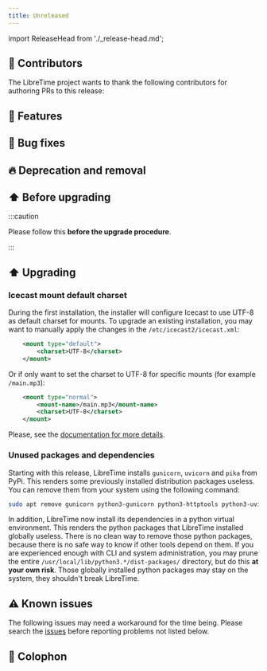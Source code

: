 ```yaml
---
title: Unreleased
---
```


import ReleaseHead from './\_release-head.md';

<!-- <ReleaseHead date='2022-01-01' version='3.0.0-alpha.11'/> -->

## :sparkling_heart: Contributors

The LibreTime project wants to thank the following contributors for authoring PRs to this release:

## :rocket: Features

## :bug: Bug fixes

## :fire: Deprecation and removal

## :arrow_up: Before upgrading

:::caution

Please follow this **before the upgrade procedure**.

:::

## :arrow_up: Upgrading

### Icecast mount default charset

During the first installation, the installer will configure Icecast to use UTF-8 as default charset for mounts. To upgrade an existing installation, you may want to manually apply the changes in the `/etc/icecast2/icecast.xml`:

```xml
    <mount type="default">
        <charset>UTF-8</charset>
    </mount>
```

Or if only want to set the charset to UTF-8 for specific mounts (for example `/main.mp3`):

```xml
    <mount type="normal">
        <mount-name>/main.mp3</mount-name>
        <charset>UTF-8</charset>
    </mount>
```

Please, see the [documentation for more details](../admin-manual/stream-configuration.md#utf-8-metadata-in-icecast-mp3-streams).

### Unused packages and dependencies

Starting with this release, LibreTime installs `gunicorn`, `uvicorn` and `pika` from PyPi. This renders some previously installed distribution packages useless. You can remove them from your system using the following command:

```bash
sudo apt remove gunicorn python3-gunicorn python3-httptools python3-uvicorn python3-uvloop python3-pika
```

In addition, LibreTime now install its dependencies in a python virtual environment. This renders the python packages that LibreTime installed globally useless. There is no clean way to remove those python packages, because there is no safe way to know if other tools depend on them. If you are experienced enough with CLI and system administration, you may prune the entire `/usr/local/lib/python3.*/dist-packages/` directory, but do this **at your own risk**. Those globally installed python packages may stay on the system, they shouldn't break LibreTime.

## :warning: Known issues

The following issues may need a workaround for the time being. Please search the [issues](https://github.com/libretime/libretime/issues) before reporting problems not listed below.

## :memo: Colophon
